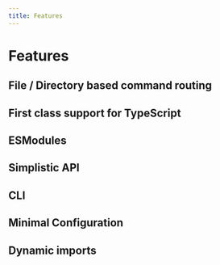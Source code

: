 ```yaml
---
title: Features
---
```


# Features

## File / Directory based command routing

## First class support for TypeScript

## ESModules

## Simplistic API

## CLI

## Minimal Configuration

## Dynamic imports
